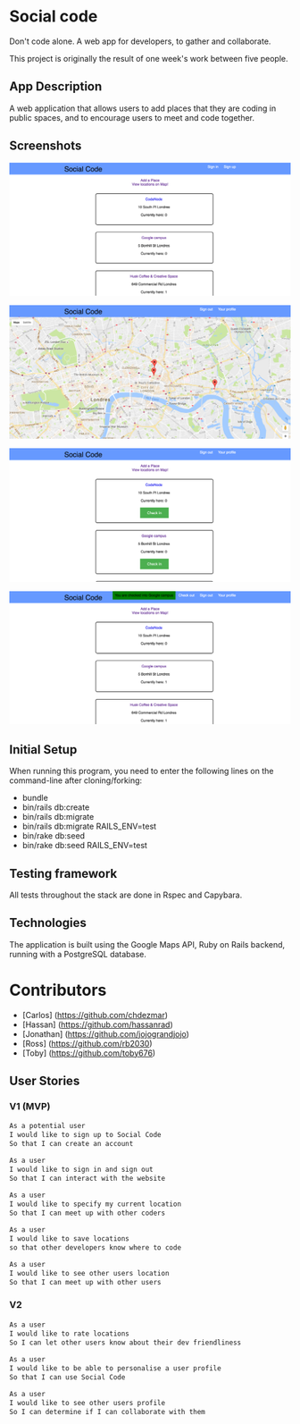 # Social code
Don't code alone.
A web app for developers, to gather and collaborate.

This project is originally the result of one week's work between five people.

## App Description

A web application that allows users to add places that they are coding in public spaces, and to encourage users to meet and code together.

## Screenshots

![Homepage](screenshots/Homepage.png)

![Map](screenshots/map_view.png)

![Signed in user](screenshots/Signedin_view.png)

![Checked in user](screenshots/Checkedin_view.png)


## Initial Setup

When running this program, you need to enter the following lines on the command-line after cloning/forking:
- bundle
- bin/rails db:create
- bin/rails db:migrate
- bin/rails db:migrate RAILS_ENV=test
- bin/rake db:seed
- bin/rake db:seed RAILS_ENV=test

## Testing framework

All tests throughout the stack are done in Rspec and Capybara.

## Technologies

The application is built using the Google Maps API, Ruby on Rails backend, running with a PostgreSQL database.

# Contributors
- [Carlos] (https://github.com/chdezmar)
- [Hassan] (https://github.com/hassanrad)
- [Jonathan] (https://github.com/jojograndjojo)
- [Ross] (https://github.com/rb2030)
- [Toby] (https://github.com/toby676)

## User Stories
### V1 (MVP)

```
As a potential user
I would like to sign up to Social Code
So that I can create an account
```
```
As a user
I would like to sign in and sign out
So that I can interact with the website
```
```
As a user
I would like to specify my current location
So that I can meet up with other coders
```
```
As a user
I would like to save locations
so that other developers know where to code
```
```
As a user
I would like to see other users location
So that I can meet up with other users
```
### V2

```
As a user
I would like to rate locations
So I can let other users know about their dev friendliness
```
```
As a user
I would like to be able to personalise a user profile
So that I can use Social Code
```
```
As a user
I would like to see other users profile
So I can determine if I can collaborate with them
```
